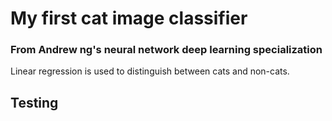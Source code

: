 # My first cat image classifier
### From Andrew ng's neural network deep learning specialization
Linear regression is used to distinguish between cats and non-cats.
## Testing
